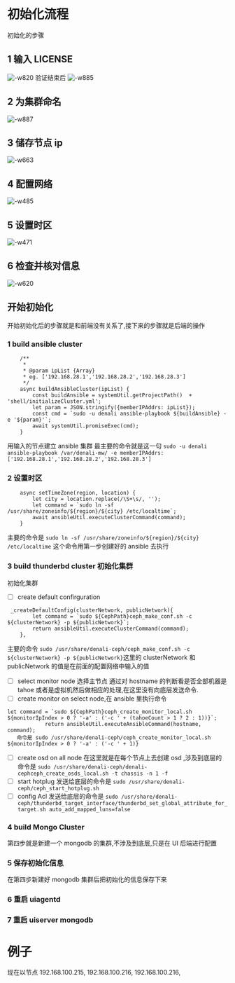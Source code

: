 # 初始化流程
初始化的步骤
## 1 输入 LICENSE
![-w820](media/15338802840603.jpg)
验证结束后
![-w885](media/15338803567602.jpg)

## 2 为集群命名

![-w887](media/15338805068360.jpg)
## 3 储存节点 ip
![-w663](media/15338805459785.jpg)
## 4 配置网络
![-w485](media/15338805929207.jpg)
## 5 设置时区
![-w471](media/15338806142486.jpg)
## 6 检查并核对信息
![-w620](media/15338806464562.jpg)
## 开始初始化
开始初始化后的步骤就是和前端没有关系了,接下来的步骤就是后端的操作
### 1 build ansible cluster

```
    /**
     *
     * @param ipList {Array}
     * eg. ['192.168.28.1','192.168.28.2','192.168.28.3']
     */
    async buildAnsibleCluster(ipList) {
        const buildAnsible = systemUtil.getProjectPath()  + 'shell/initializeCluster.yml';
        let param = JSON.stringify({memberIPAddrs: ipList});
        const cmd = `sudo -u denali ansible-playbook ${buildAnsible} -e '${param}'`;
        await systemUtil.promiseExec(cmd);
    }
```
用输入的节点建立 ansible 集群 最主要的命令就是这一句 `sudo -u denali ansible-playbook /var/denali-mw/ -e memberIPAddrs:['192.168.28.1','192.168.28.2','192.168.28.3']`
### 2 设置时区

```
    async setTimeZone(region, location) {
        let city = location.replace(/\S+\s/, '');
        let command = `sudo ln -sf /usr/share/zoneinfo/${region}/${city} /etc/localtime`;
        await ansibleUtil.executeClusterCommand(command);
    }
```
主要的命令是 `sudo ln -sf /usr/share/zoneinfo/${region}/${city} /etc/localtime` 这个命令用第一步创建好的 ansible 去执行
### 3 build thunderbd cluster 初始化集群
初始化集群
* [ ] create default confirguration

```
 _createDefaultConfig(clusterNetwork, publicNetwork){
        let command = `sudo ${CephPath}ceph_make_conf.sh -c ${clusterNetwork} -p ${publicNetwork}`;
        return ansibleUtil.executeClusterCommand(command);
    },
```
主要的命令 `sudo /usr/share/denali-ceph/ceph_make_conf.sh -c ${clusterNetwork} -p ${publicNetwork}`这里的 clusterNetwork 和 publicNetwork 的值是在前面的配置网络中输入的值
* [ ]  select monitor node 选择主节点
通过对 hostname 的判断看是否全部机器是 tahoe 或者是虚拟机然后做相应的处理,在这里没有向底层发送命令.
* [ ] create monitor on select node,在 ansible 里执行命令 
```
let command = `sudo ${CephPath}ceph_create_monitor_local.sh ${monitorIpIndex > 0 ? '-a' : ('-c ' + (tahoeCount > 1 ? 2 : 1))}`;
            return ansibleUtil.executeAnsibleCommand(hostname, command);
   命令是 sudo /usr/share/denali-ceph/ceph_create_monitor_local.sh ${monitorIpIndex > 0 ? '-a' : ('-c ' + 1)} 
```
* [ ]  create osd on all node 在这里就是在每个节点上去创建 osd ,涉及到底层的命令是 `sudo /usr/share/denali-ceph/denali-cephceph_create_osds_local.sh -t chassis -n 1 -f`   
* [ ]  start hotplug 发送给底层的命令是 `sudo /usr/share/denali-ceph/ceph_start_hotplug.sh`
* [ ]  config Acl  发送给底层的命令是 `sudo /usr/share/denali-ceph/thunderbd_target_interface/thunderbd_set_global_attribute_for_target.sh auto_add_mapped_luns=false`

### 4 build Mongo Cluster  
第四步就是新建一个 mongodb 的集群,不涉及到底层,只是在 UI 后端进行配置
### 5 保存初始化信息
在第四步新建好 mongodb 集群后把初始化的信息保存下来
### 6 重启 uiagentd 
### 7 重启 uiserver mongodb


# 例子
现在以节点 192.168.100.215, 192.168.100.216, 192.168.100.216, 